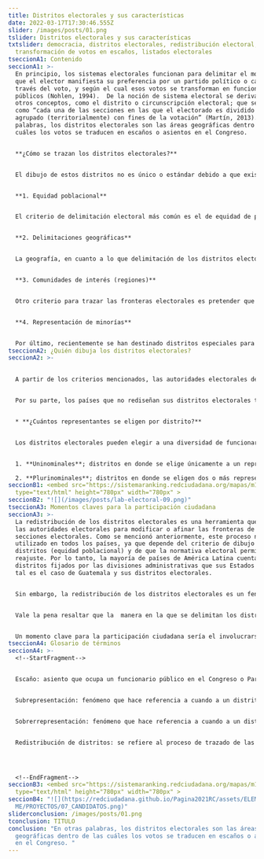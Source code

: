 ```yaml
---
title: Distritos electorales y sus características
date: 2022-03-17T17:30:46.555Z
slider: /images/posts/01.png
tslider: Distritos electorales y sus características
txtslider: democracia, distritos electorales, redistribución electoral,
  transformación de votos en escaños, listados electorales
tseccionA1: Contenido
seccionA1: >-
  En principio, los sistemas electorales funcionan para delimitar el modo en el
  que el elector manifiesta su preferencia por un partido político o candidato a
  través del voto, y según el cual esos votos se transforman en funcionarios
  públicos (Nohlen, 1994).  De la noción de sistema electoral se derivan algunos
  otros conceptos, como el distrito o circunscripción electoral; que se entiende
  como “cada una de las secciones en las que el electorado es dividido o
  agrupado (territorialmente) con fines de la votación” (Martín, 2013). En otras
  palabras, los distritos electorales son las áreas geográficas dentro de las
  cuáles los votos se traducen en escaños o asientos en el Congreso. 


  **¿Cómo se trazan los distritos electorales?**


  El dibujo de estos distritos no es único o estándar debido a que existen distintos criterios que pueden utilizarse para su delimitación.  Estos criterios pueden utilizarse de manera simultánea en algunos casos o como criterio único, según lo delimite la autoridad electoral. Estas condiciones son: 


  **1. Equidad poblacional**


  El criterio de delimitación electoral más común es el de equidad de población. Este hace referencia a la categoría en la que todas las unidades electorales se delimitan mediante una misma cantidad de población (Ej. 80,000 personas por cada distrito). Este criterio garantiza la noción de que todos los votos equivalen lo mismo; limitando la sobre- o subrepresentación de la población en dichos distritos electorales. 


  **2. Delimitaciones geográficas**


  La geografía, en cuanto a lo que delimitación de los distritos electorales se refiere, define las fronteras electorales con base en los límites administrativos del Estado; posiblemente establecidos según los “límites naturales como cordilleras, lagos, ríos e islas” (Fortín, 2016).  Este criterio geográfico es naturalmente compatible con algunas otras variables como el acceso al territorio y la densidad poblacional del mismo. 


  **3. Comunidades de interés (regiones)**


  Otro criterio para trazar las fronteras electorales es pretender que respondan lo más posible a las comunidades de interés existentes en el territorio nacional. Para dicho trazo, se parte del supuesto que los distritos deben ser “más que conglomerados de grupos de individuos arbitrariamente definidos y que deben ser unidades cohesivas con intereses comunes” (Fortín, 2016). El ejemplo por excelencia de este tipo de distritos son las regiones que aglomeran distintos municipios y departamentos del país, con base en criterios de cercanía territorial y similitudes culturales y económicas (8 regiones). 


  **4. Representación de minorías**


  Por último, recientemente se han destinado distritos especiales para garantizar la representación de grupos minoritarios que históricamente han sido relegados. Estos grupos pueden tratarse de grupos raciales, étnicos o hasta grupos religiosos. Este tipo de circunscripciones especiales busca garantizar la representación de ciertos grupos, como podría ser, en el contexto guatemalteco, distritos con representación de población maya e indígina. No obstante, el dibujo y elección dentro de dichos distritos genera una serie de dificultades logísticas y administrativas, por lo que no suelen ser muy utilizados.
tseccionA2: ¿Quién dibuja los distritos electorales?
seccionA2: >-
  

  A partir de los criterios mencionados, las autoridades electorales de cada país dibujan los distritos electorales. No obstante, en algunos casos, estas circunscripciones no son fijas y pueden sufrir modificaciones según lo decida la autoridad electoral; y la legislación electoral lo permita. Los países que periódicamente tienden a redibujar sus circunscripciones electorales cuentan con un marco normativo y criterios definidos para el trazo de los nuevos límites de los distritos electorales. Esos criterios se encuentran en la Constitución del país o en la normativa electoral específica y responden, en su mayoría, a las categorías de dibujo expuestas previamente. 


  Por su parte, los países que no rediseñan sus distritos electorales tienden a contar con distritos que coinciden con las divisiones políticas administrativas de sus estados y se encuentran definidos en la Constitución. Ese es el caso de Guatemala y de la mayoría de países en América Latina, por lo que plantear un rediseño de los distritos electorales suele ser sumamente complicado (reforma constitucional). 


  * **¿Cuántos representantes se eligen por distrito?**


  Los distritos electorales pueden elegir a una diversidad de funcionarios públicos en simultáneo, dependiendo de su magnitud. La magnitud de un distrito electoral hace referencia a la cantidad de escaños o cargos públicos que se eligen en cada uno de estos. Es decir, a mayor la magnitud del distrito, mayor el número de escaños que se repartirán en ese distrito. Por ejemplo, si un distrito tiene magnitud de 11 (distrito Guatemala) son 11 los diputados que deben elegirse en esa circunscripción. Por lo tanto, los distritos electorales pueden ser: 


  1. **Uninominales**; distritos en donde se elige únicamente a un representante en total. 

  2. **Plurinominales**; distritos en donde se eligen dos o más representantes.
seccionB1: <embed src="https://sistemaranking.redciudadana.org/mapas/m1c"
  type="text/html" height="780px" width="780px" >
seccionB2: "![](/images/posts/lab-electoral-09.png)"
tseccionA3: Momentos claves para la participación ciudadana
seccionA3: >-
  La redistribución de los distritos electorales es una herramienta que utilizan
  las autoridades electorales para modificar o afinar las fronteras de las
  secciones electorales. Como se mencionó anteriormente, este proceso no es
  utilizado en todos los países, ya que depende del criterio de dibujo de los
  distritos (equidad poblacional) y de que la normativa electoral permita ese
  reajuste. Por lo tanto, la mayoría de países de América Latina cuenta con
  distritos fijados por las divisiones administrativas que sus Estados poseen;
  tal es el caso de Guatemala y sus distritos electorales. 


  Sin embargo, la redistribución de los distritos electorales es un fenómeno que sucede en distintas regiones del mundo, por lo que merece la pena revisarlo. La lógica de redistribución se basa en la noción de que todos los votos deben de valer igual, por lo que los distritos deben de contar con la misma cantidad de habitantes en sus territorios. El reajuste se sustenta con información de los censos poblacionales, garantizando así la equidad poblacional en cada uno de los distritos electorales.


  Vale la pena resaltar que la  manera en la que se delimitan los distritos puede influir sobre los posibles candidatos y su elección. La distribución distrital, generalmente, tiene una vigencia de diez años (cada censo poblacional sucede cada diez años), por lo que los reajustes suelen suceder relativamente seguido. Esta redistribución puede llegar a ser usada como una herramienta para minimizar la representación política de algunos sectores o como instrumento para garantizar una ventaja comparativa para algún candidato o partido en el nuevo distrito. A este fenómeno se le conoce como “gerrymandering” y puede ser desarrollado por la autoridad electoral o funcionarios públicos encargados del rediseño de los distritos (en algunos casos son los mismos representantes quiénes se encargan de ajustar su distrito). 


  Un momento clave para la participación ciudadana sería el involucrarse de lleno en la próxima redistribución de sus distritos electorales. Esto puede ser a través de asambleas públicas en las que se discuta la redistribución con los encargados de realizarla o a través de la presión y comunicación constante con sus representantes para que el nuevo dibujo no responda a intereses partidistas. Los distritos son una de las llaves para la garantía de la elección, por lo que muchos intereses convergen a su alrededor y los ciudadanos deben de estar alerta e involucrarse para que la democracia no sufra esas consecuencias.
tseccionA4: Glosario de términos
seccionA4: >-
  <!--StartFragment-->


  Escaño: asiento que ocupa un funcionario público en el Congreso o Parlamento.  


  Subrepresentación: fenómeno que hace referencia a cuando a un distrito electoral se le asignan menos escaños de lo que proporcionalmente le corresponden (según la cantidad de habitantes en territorio que abarca dicha circunscripción). 


  Sobrerrepresentación: fenómeno que hace referencia a cuando a un distrito electoral se le asignan más escaños de lo que proporcionalmente le corresponden (según la cantidad de habitantes en territorio que abarca dicha circunscripción). 


  Redistribución de distritos: se refiere al proceso de trazado de las fronteras de los distritos electorales, según los criterios de equidad poblacional, geografía, cercanía cultural o representación de minorías.




  <!--EndFragment-->
seccionB3: <embed src="https://sistemaranking.redciudadana.org/mapas/m1c"
  type="text/html" height="780px" width="780px" >
seccionB4: "![](https://redciudadana.github.io/Pagina2021RC/assets/ELEMENTOS/HO\
  ME/PROYECTOS/07_CANDIDATOS.png)"
sliderconclusion: /images/posts/01.png
tconclusion: TITULO
conclusion: "En otras palabras, los distritos electorales son las áreas
  geográficas dentro de las cuáles los votos se traducen en escaños o asientos
  en el Congreso. "
---
```

